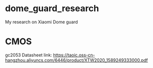 # dome_guard_research
My research on Xiaomi Dome guard


# CMOS 
gc2053
Datasheet link: https://taoic.oss-cn-hangzhou.aliyuncs.com/6446/product/XTW2020_1589249333000.pdf
